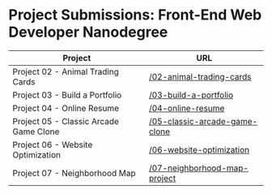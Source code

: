 # Project Submissions: Front-End Web Developer Nanodegree


| Project       | URL        |
| ------------- |------------ |
| Project 02 - Animal Trading Cards | [/02-animal-trading-cards](https://daka1510.github.io/udacity-fend/02-animal-trading-cards/) |
| Project 03 - Build a Portfolio | [/03-build-a-portfolio](https://daka1510.github.io/udacity-fend/03-build-a-portfolio/dist/) |
| Project 04 - Online Resume | [/04-online-resume](https://daka1510.github.io/udacity-fend/04-online-resume/dist/) |
| Project 05 - Classic Arcade Game Clone | [/05-classic-arcade-game-clone](https://daka1510.github.io/udacity-fend/05-classic-arcade-game-clone/app/) |
| Project 06 - Website Optimization | [/06-website-optimization](https://daka1510.github.io/udacity-fend/06-website-optimization/app/) |
| Project 07 - Neighborhood Map | [/07-neighborhood-map-project](https://daka1510.github.io/udacity-fend/07-neighborhood-map-project/app/) |
